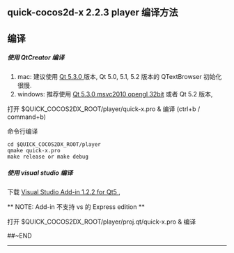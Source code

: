 ## quick-cocos2d-x 2.2.3 player 编译方法

## 编译

##### 使用 QtCreator 编译

1. mac: 建议使用 [Qt 5.3.0 ][1] 版本, Qt 5.0, 5.1, 5.2 版本的 QTextBrowser 初始化很慢.
2. windows: 推荐使用 [Qt 5.3.0 msvc2010 opengl 32bit][2] 或者 Qt 5.2 版本,


打开 $QUICK_COCOS2DX_ROOT/player/quick-x.pro & 编译 (ctrl+b / command+b)

命令行编译

~~~
cd $QUICK_COCOS2DX_ROOT/player
qmake quick-x.pro
make release or make debug
~~~

##### 使用 visual studio 编译

下载 [ Visual Studio Add-in 1.2.2 for Qt5 ][3], 

** NOTE: Add-in 不支持 vs 的 Express edition **

打开 $QUICK_COCOS2DX_ROOT/player/proj.qt/quick-x.pro & 编译


##~END

---
[1]: http://download.qt-project.org/official_releases/qt/5.3/5.3.0/qt-opensource-mac-x64-clang-5.3.0.dmg
[2]: http://download.qt-project.org/official_releases/qt/5.3/5.3.0/qt-opensource-windows-x86-msvc2010_opengl-5.3.0.exe
[3]: http://download.qt-project.org/official_releases/vsaddin/qt-vs-addin-1.2.2-opensource.exe
